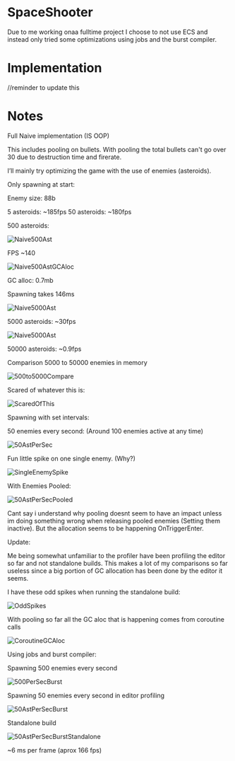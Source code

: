 # SpaceShooter
 
Due to me working onaa fulltime project I choose to not use ECS and instead only tried some optimizations using jobs and the burst compiler.

# Implementation
//reminder to update this

# Notes

Full Naive implementation 
(IS OOP)

This includes pooling on bullets. With pooling the total bullets can't go over 30 due to destruction time and firerate. 

I’ll mainly try optimizing the game with the use of enemies (asteroids).

Only spawning at start:

Enemy size: 88b

5 asteroids: ~185fps
50 asteroids: ~180fps

500 asteroids:

![Naive500Ast](https://github.com/LostmyCigar/SpaceShooter/assets/60781151/b9bbdf08-0081-4f72-9d3f-0093b73c5143)

 FPS ~140
 
![Naive500AstGCAloc](https://github.com/LostmyCigar/SpaceShooter/assets/60781151/886e368c-b72d-462b-bd75-c53758eab558)

GC alloc: 0.7mb

Spawning takes 146ms 

![Naive5000Ast](https://github.com/LostmyCigar/SpaceShooter/assets/60781151/37aea58a-6e41-46ed-a56c-a8d7b622b158)

5000 asteroids: ~30fps

![Naive5000Ast](https://github.com/LostmyCigar/SpaceShooter/assets/60781151/dfdc2a46-f530-45de-9cc9-a1c68e0c98ba)

50000 asteroids: ~0.9fps

 Comparison 5000 to 50000 enemies in memory 
 
 ![500to5000Compare](https://github.com/LostmyCigar/SpaceShooter/assets/60781151/86ac4f74-b982-4277-b1f3-248f3d56fbb4)


Scared of whatever this is:

![ScaredOfThis](https://github.com/LostmyCigar/SpaceShooter/assets/60781151/3f6dc11a-32e7-4366-b113-3af45881b36f)



Spawning with set intervals:

50 enemies every second:
(Around 100 enemies active at any time)

![50AstPerSec](https://github.com/LostmyCigar/SpaceShooter/assets/60781151/c67dcb8b-5ef3-416b-b442-225a310d7388)




Fun little spike on one single enemy. (Why?)

![SingleEnemySpike](https://github.com/LostmyCigar/SpaceShooter/assets/60781151/35411d33-778c-4939-a9c5-c6fc12fb21aa)

With Enemies Pooled:

![50AstPerSecPooled](https://github.com/LostmyCigar/SpaceShooter/assets/60781151/ba619034-893a-4ffb-b175-8b57dac0aab3)

Cant say i understand why pooling doesnt seem to have an impact unless im doing something wrong when releasing pooled enemies (Setting them inactive). But the allocation seems to be happening OnTriggerEnter. 


Update: 

Me being somewhat unfamiliar to the profiler have been profiling the editor so far and not standalone builds. This makes a lot of my comparisons so far useless since a big portion of GC allocation has been done by the editor it seems.


I have these odd spikes when running the standalone build:

![OddSpikes](https://github.com/LostmyCigar/SpaceShooter/assets/60781151/47b37a49-d2da-43e9-ad78-290d63c16c96)



With pooling so far all the GC aloc that is happening comes from coroutine calls


![CoroutineGCAloc](https://github.com/LostmyCigar/SpaceShooter/assets/60781151/44079684-5a35-4d8c-a2dd-e928acb1ca08)



Using jobs and burst compiler:


Spawning 500 enemies every second

![500PerSecBurst](https://github.com/LostmyCigar/SpaceShooter/assets/60781151/779be01c-172f-4688-a5c5-5f565ad267cf)


Spawning 50 enemies every second in editor profiling

![50AstPerSecBurst](https://github.com/LostmyCigar/SpaceShooter/assets/60781151/fbd6b778-a1e0-4930-8bd0-812f2e4f6f45)

Standalone build

![50AstPerSecBurstStandalone](https://github.com/LostmyCigar/SpaceShooter/assets/60781151/d3f3db73-989b-4fc0-a244-2791715c825e)

~6 ms per frame (aprox 166 fps)

